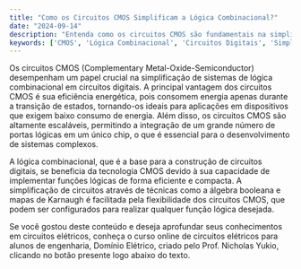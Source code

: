 ```yaml
---
title: "Como os Circuitos CMOS Simplificam a Lógica Combinacional?"
date: "2024-09-14"
description: "Entenda como os circuitos CMOS são fundamentais na simplificação de sistemas de lógica combinacional em circuitos digitais."
keywords: ['CMOS', 'Lógica Combinacional', 'Circuitos Digitais', 'Simplificação']
---
```


Os circuitos CMOS (Complementary Metal-Oxide-Semiconductor) desempenham um papel crucial na simplificação de sistemas de lógica combinacional em circuitos digitais. A principal vantagem dos circuitos CMOS é sua eficiência energética, pois consomem energia apenas durante a transição de estados, tornando-os ideais para aplicações em dispositivos que exigem baixo consumo de energia. Além disso, os circuitos CMOS são altamente escaláveis, permitindo a integração de um grande número de portas lógicas em um único chip, o que é essencial para o desenvolvimento de sistemas complexos.

A lógica combinacional, que é a base para a construção de circuitos digitais, se beneficia da tecnologia CMOS devido à sua capacidade de implementar funções lógicas de forma eficiente e compacta. A simplificação de circuitos através de técnicas como a álgebra booleana e mapas de Karnaugh é facilitada pela flexibilidade dos circuitos CMOS, que podem ser configurados para realizar qualquer função lógica desejada.

Se você gostou deste conteúdo e deseja aprofundar seus conhecimentos em circuitos elétricos, conheça o curso online de circuitos elétricos para alunos de engenharia, Domínio Elétrico, criado pelo Prof. Nicholas Yukio, clicando no botão presente logo abaixo do texto.